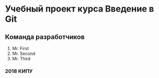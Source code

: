 # Учебный проект курса Введение в Git

## Команда разработчиков
1. Mr. First
2. Mr. Second
3. Mr. Third

### 2018 КИПУ
